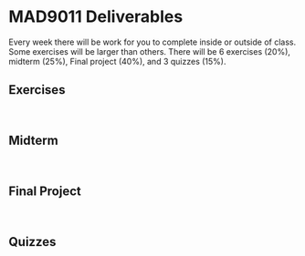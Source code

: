 # MAD9011 Deliverables

Every week there will be work for you to complete inside or outside of class. Some exercises will be larger than others. There will be 6 exercises (20%), midterm (25%), Final project (40%), and 3 quizzes (15%).

## Exercises <Badge type="error" text="20%" />

<br>

<Deliverable
  title="Exercise 1 — Select & Mask"
  dueDate="Due: Tuesday January 16th @9:00pm"
  description="In this exercise, you'll enhance your skills in non-destructive masking and background replacement, progressing to create a unified composition by blending multiple images into a visually and narratively compelling scene."
  linkType="active"
  detailsLink="./exercises/ex-1.html"
/>

<Deliverable
  title="Exercise 2 — Photo Retouching"
  dueDate="Due: Tuesday January 23rd @9:00pm"
  description="In this exercise, you'll apply the retouching techniques learned in class, emphasizing the importance of using non-destructive editing methods throughout the task."
  linkType="active"
  detailsLink="./exercises/ex-2.html"
/>

<Deliverable
  title="Exercise 3 — Logo Recreation"
  dueDate="Due: Tuesday January 30th @9:00pm"
  description="In this exercise, you'll learn how to use basic shapes for logo creation using simple shapes and then utilizing pathfinder tools and anchor point manipulation"
  linkType="active"
  detailsLink="./exercises/ex-3.html"
/>

<Deliverable
  title="Exercise 4 — Button Design"
  dueDate="Due: Tuesday February 6th @9:00pm"
  description="In this exercise, you'll delve into UI and user-centered design principles to create a set of buttons, strategically employing color theory and gradient tools to ensure they are visually appealing and enhance user interaction."
  linkType="active"
  detailsLink="./exercises/ex-4.html"
/>

<Deliverable
  title="Exercise 5 — Creating Icons"
  dueDate="Due: Tuesday February 13th @9:00pm"
  description="In this exercise, you'll design a cohesive set of icons tailored for use in a mobile app, ensuring they harmonize in style and functionality."
  linkType="active"
  detailsLink="./exercises/ex-5.html"
/>

<Deliverable
  title="Exercise 6 — Animated SVG"
  dueDate="Due: Sunday February 18th @11:59pm"
  description="In this exercise, you'll create an engaging application loader using animated SVG in Adobe Illustrator, focusing on design aesthetics, clean export setup, and CSS-based animation styling."
  linkType="active"
  detailsLink="./exercises/ex-6.html"
/>

## Midterm <Badge type="error" text="25%" />

<br>

<Deliverable
  title="Mobile Design Assets"
  dueDate="Due: Sunday February 25th @11:59pm"
  description="For your midterm project, you'll craft a comprehensive suite of mobile design assets, encompassing everything from optimized images to bespoke icons, leveraging the capabilities of both Adobe Photoshop and Illustrator."
  linkType="active"
  detailsLink="./assignments/midterm.html"
/>

## Final Project <Badge type="error" text="40%" />

<br>

<Deliverable
  title="Part 1: Low-fidelity Wireframes"
  dueDate="Due: Tuesday March 12th @7:00pm"
  description="In part 1 of your final project, you'll develop a series of low-fidelity wireframes, laying the foundational design blueprint for a mobile application."
  linkType="active"
  detailsLink="./finalproject/part1.html"
/>

<Deliverable
  title="Part 2: Design System"
  dueDate="Due: Tuesday March 26th @7:00pm"
  description="In part 2 of your final project, you'll develop a mini design system, creating guidelines and standards for elements such as typography, color palettes, and UI components to ensure consistency and coherence in your design approach."
  linkType="active"
  detailsLink="./finalproject/part2.html"
/>

<Deliverable
  title="Part 3: High-fidelity Wireframes"
  dueDate="Due: Tuesday April 2nd @7:00pm"
  description="In part 3 of your final project, you'll elevate your mid-fidelity wireframes to high-fidelity by meticulously applying the principles and elements from your design system, ensuring a polished and detailed representation of your final design concept."
  linkType="paused"
  detailsLink="./finalproject/part3.html"
/>

<Deliverable
  title="Part 4: Interactive Visual Prototype"
  dueDate="Due: Tuesday April 9th @7:00pm"
  description="In part 4 of your final project, you'll bring your high-fidelity wireframes to life by integrating interactivity and animations, preparing them for a comprehensive user testing experience that closely simulates the final product."
  linkType="paused"
  detailsLink="./finalproject/part4.html"
/>

<Deliverable
  title="Part 5: Presentations"
  dueDate="Due: Tuesday April 16th @9:00pm"
  description="In part 5 of your final project, you'll showcase the culmination of your efforts from parts 1 to 4, including a comprehensive presentation and a live demonstration of your interactive prototype, highlighting the journey from initial concepts to the final interactive design."
  linkType="paused"
  detailsLink="./finalproject/part5.html"
/>

## Quizzes <Badge type="error" text="15%" />

<br>

<Deliverable
  title="Photoshop Quiz"
  dueDate="Due: Tuesday January 23rd @9:00pm"
  linkType="disabled"
  description="Test your knowledge of the skills and techniques covered in the Photoshop portion of the course, encompassing everything from basic editing tools to advanced image manipulation"
/>

<Deliverable
title="Illustrator Quiz"
dueDate="Due: Thursday February 15th @5:00pm"
linkType="disabled"
description="Test your knowledge of the skills and techniques covered in the Illustrator portion of the course, encompassing everything from using the shape tool to creating icons."
/>

<Deliverable
  title="Figma Quiz"
  dueDate="Due: Thursday April 11th @5:00pm"
  linkType="disabled"
  description="Test your knowledge of the skills and techniques covered in the Figma portion of the course, encompassing everything from using Figma to UI best practices"
/>
